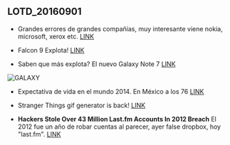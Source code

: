 ## LOTD_20160901

- Grandes errores de grandes compañías, muy interesante viene nokia, microsoft, xerox etc. [LINK](https://www.quora.com/What-is-the-biggest-mistake-that-a-big-company-has-made?share=1)

- Falcon 9 Explota! [LINK](https://tech.slashdot.org/story/16/09/01/1445246/falcon-9-explodes-on-pad)

- Saben que más explota? El nuevo Galaxy Note 7 [LINK](http://arstechnica.com/gadgets/2016/09/samsung-halts-galaxy-note-7-shipments-after-reports-of-exploding-phones/)

![GALAXY](http://cdn.arstechnica.net/wp-content/uploads/2016/09/08514450754406Note-7-terbakar-China1780x390.jpg)

- Expectativa de vida en el mundo 2014. En México a los 76 [LINK](http://statpedia.com/stat/Average_Life_Expectancy_2014/rkt2S5Mi)

- Stranger Things gif generator is back! [LINK](https://strangergif.com/)

- **Hackers Stole Over 43 Million Last.fm Accounts In 2012 Breach** El 2012 fue un año de robar cuentas al parecer, ayer false dropbox, hoy "last.fm". [LINK](https://it.slashdot.org/story/16/09/01/1546209/hackers-stole-over-43-million-lastfm-accounts-in-2012-breach)


